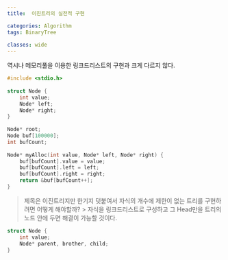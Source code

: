 ```yaml
---
title:  이진트리의 실전적 구현

categories: Algorithm 
tags: BinaryTree
 
classes: wide
---
```


  
역시나 메모리풀을 이용한 링크드리스트의 구현과 크게 다르지 않다.  
  
```cpp  
#include <stdio.h>  
  
struct Node {  
	int value;  
	Node* left;  
	Node* right;  
}  
  
Node* root;  
Node buf[100000];  
int bufCount;  
  
Node* myAlloc(int value, Node* left, Node* right) {  
	buf[bufCount].value = value;  
	buf[bufCount].left = left;  
	buf[bufCount].right = right;  
	return &buf[bufCount++];  
}  
```  
  
  
> 제목은 이진트리지만 한기지 덧붙여서 자식의 개수에 제한이 없는 트리를 구현하려면 어떻게 해야할까? > 자식을 링크드리스트로 구성하고 그 Head만을 트리의 노드 안에 두면 해결이 가능할 것이다.    
  
```cpp  
struct Node {  
	int value;  
	Node* parent, brother, child;  
}  
```  
